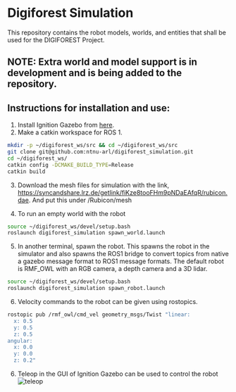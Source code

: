 # Digiforest Simulation
This repository contains the robot models, worlds, and entities that shall be used for the DIGIFOREST Project.

## NOTE: Extra world and model support is in development and is being added to the repository. 


## Instructions for installation and use:

1. Install Ignition Gazebo from [here](https://gazebosim.org/docs/garden/install).
2. Make a catkin workspace for ROS 1.

```sh
mkdir -p ~/digiforest_ws/src && cd ~/digiforest_ws/src
git clone git@github.com:ntnu-arl/digiforest_simulation.git
cd ~/digiforest_ws/
catkin config -DCMAKE_BUILD_TYPE=Release
catkin build
```

3. Download the mesh files for simulation with the link, https://syncandshare.lrz.de/getlink/fiKze8tooFHm9pNDaEAfqR/rubicon.dae. And put this under /Rubicon/mesh

4. To run an empty world with the robot

```sh
source ~/digiforest_ws/devel/setup.bash
roslaunch digiforest_simulation spawn_world.launch
```

5. In another terminal, spawn the robot. This spawns the robot in the simulator and also spawns the ROS1 bridge to convert topics from native a gazebo message format to ROS1 message formats. The default robot is RMF_OWL with an RGB camera, a depth camera and a 3D lidar.
```sh
source ~/digiforest_ws/devel/setup.bash
roslaunch digiforest_simulation spawn_robot.launch
```


6. Velocity commands to the robot can be given using rostopics.
```sh
rostopic pub /rmf_owl/cmd_vel geometry_msgs/Twist "linear:
  x: 0.5
  y: 0.5
  z: 0.5
angular:
  x: 0.0
  y: 0.0
  z: 0.2"
```


6. Teleop in the GUI of Ignition Gazebo can be used to control the robot
![teleop](https://user-images.githubusercontent.com/44289986/209318521-1e77c7ae-185c-43e4-850b-338ed52fc0ca.png)
